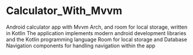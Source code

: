 # Calculator_With_Mvvm
Android calculator app with Mvvm Arch, and room for local storage, written in Kotlin
The application implements modern android development libraries and the Kotlin programming language
Room for local storage and Database
Navigation components for handling navigation within the app

